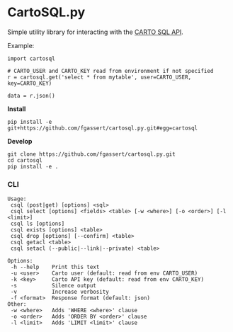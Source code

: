 # CartoSQL.py

Simple utility library for interacting with the [CARTO SQL API](http://carto.com/docs/carto-engine/sql-api/making-calls/).

Example:

```
import cartosql

# CARTO_USER and CARTO_KEY read from environment if not specified
r = cartosql.get('select * from mytable', user=CARTO_USER, key=CARTO_KEY)

data = r.json()
```

__Install__

`pip install -e git+https://github.com/fgassert/cartosql.py.git#egg=cartosql`

__Develop__

```
git clone https://github.com/fgassert/cartosql.py.git
cd cartosql
pip install -e .
```

### CLI

```
Usage:
 csql (post|get) [options] <sql>
 csql select [options] <fields> <table> [-w <where>] [-o <order>] [-l <limit>]
 csql ls [options]
 csql exists [options] <table>
 csql drop [options] [--confirm] <table>
 csql getacl <table>
 csql setacl (--public|--link|--private) <table>

Options:
 -h --help    Print this text
 -u <user>    Carto user (default: read from env CARTO_USER)
 -k <key>     Carto API key (default: read from env CARTO_KEY)
 -s           Silence output
 -v           Increase verbosity
 -f <format>  Response format (default: json)
Other:
 -w <where>   Adds 'WHERE <where>' clause
 -o <order>   Adds 'ORDER BY <order>' clause
 -l <limit>   Adds 'LIMIT <limit>' clause
```
